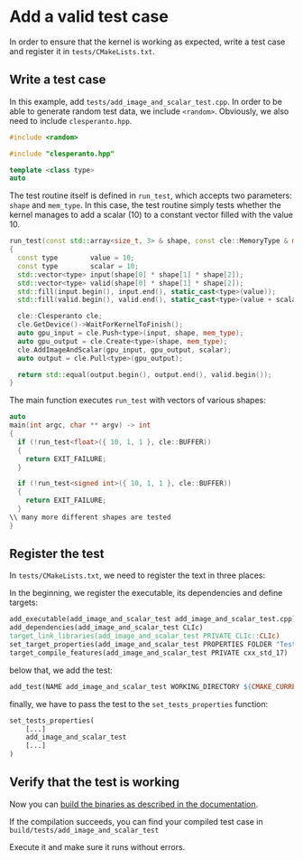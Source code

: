 # Add a valid test case

In order to ensure that the kernel is working as expected, write a test case and register it in `tests/CMakeLists.txt`.

## Write a test case

In this example, add `tests/add_image_and_scalar_test.cpp`. In order to be able to generate random test data, we include `<random>`. Obviously, we also need to include `clesperanto.hpp`.

```cpp
#include <random>

#include "clesperanto.hpp"

template <class type>
auto
```
The test routine itself is defined in `run_test`, which accepts two parameters: `shape` and `mem_type`. In this case, the test routine simply tests whether the kernel manages to add a scalar (10) to a constant vector filled with the value 10.

```cpp
run_test(const std::array<size_t, 3> & shape, const cle::MemoryType & mem_type) -> bool
{
  const type        value = 10;
  const type        scalar = 10;
  std::vector<type> input(shape[0] * shape[1] * shape[2]);
  std::vector<type> valid(shape[0] * shape[1] * shape[2]);
  std::fill(input.begin(), input.end(), static_cast<type>(value));
  std::fill(valid.begin(), valid.end(), static_cast<type>(value + scalar));

  cle::Clesperanto cle;
  cle.GetDevice()->WaitForKernelToFinish();
  auto gpu_input = cle.Push<type>(input, shape, mem_type);
  auto gpu_output = cle.Create<type>(shape, mem_type);
  cle.AddImageAndScalar(gpu_input, gpu_output, scalar);
  auto output = cle.Pull<type>(gpu_output);

  return std::equal(output.begin(), output.end(), valid.begin());
}
```
The main function executes `run_test` with vectors of various shapes:
```cpp
auto
main(int argc, char ** argv) -> int
{
  if (!run_test<float>({ 10, 1, 1 }, cle::BUFFER))
  {
    return EXIT_FAILURE;
  }

  if (!run_test<signed int>({ 10, 1, 1 }, cle::BUFFER))
  {
    return EXIT_FAILURE;
  }
\\ many more different shapes are tested
}
```

## Register the test

In `tests/CMakeLists.txt`, we need to register the text in three places:

In the beginning, we register the executable, its dependencies and define targets:
```makefile
add_executable(add_image_and_scalar_test add_image_and_scalar_test.cpp)
add_dependencies(add_image_and_scalar_test CLIc)
target_link_libraries(add_image_and_scalar_test PRIVATE CLIc::CLIc)
set_target_properties(add_image_and_scalar_test PROPERTIES FOLDER "Tests")
target_compile_features(add_image_and_scalar_test PRIVATE cxx_std_17)
```
below that, we add the test:
```makefile
add_test(NAME add_image_and_scalar_test WORKING_DIRECTORY ${CMAKE_CURRENT_BINARY_DIR} COMMAND add_image_and_scalar_test)
```
finally, we have to pass the test to the `set_tests_properties` function:
```makefile
set_tests_properties(
    [...]
    add_image_and_scalar_test
    [...]
)
```

## Verify that the test is working

Now you can [build the binaries as described in the documentation](https://github.com/clEsperanto/CLIc_prototype/blob/master/docs/guidelines.md#source-compilation).

If the compilation succeeds, you can find your compiled test case in `build/tests/add_image_and_scalar_test`

Execute it and make sure it runs without errors.
